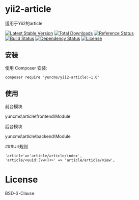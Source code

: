 # yii2-article
适用于Yii2的article

[![Latest Stable Version](https://poser.pugx.org/yuncms/yii2-article/v/stable.png)](https://packagist.org/packages/yuncms/yii2-article)
[![Total Downloads](https://poser.pugx.org/yuncms/yii2-article/downloads.png)](https://packagist.org/packages/yuncms/yii2-article)
[![Reference Status](https://www.versioneye.com/php/yuncms:yii2-article/reference_badge.svg)](https://www.versioneye.com/php/yuncms:yii2-article/references)
[![Build Status](https://img.shields.io/travis/yiisoft/yii2-article.svg)](http://travis-ci.org/yuncms/yii2-article)
[![Dependency Status](https://www.versioneye.com/php/yuncms:yii2-article/dev-master/badge.png)](https://www.versioneye.com/php/yuncms:yii2-article/dev-master)
[![License](https://poser.pugx.org/yuncms/yii2-article/license.svg)](https://packagist.org/packages/yuncms/yii2-article)

## 安装

使用 Composer 安装:

```
composer require "yuncms/yii2-article:~1.0"
```
## 使用

前台模块

yuncms\article\frontend\Module

后台模块

yuncms\article\backend\Module

###Url规则
````
'article'=>'article/article/index',
'article/<uuid:[\w+]+>' => 'article/article/view',
````



# License

BSD-3-Clause